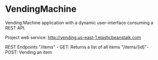 # VendingMachine
Vending Machine application with a dynamic user-interface consuming a REST API.

Project web service: http://vending.us-east-1.elasticbeanstalk.com

REST Endpoints
"/items" - GET: Returns a list of all items
"/items/{id}"- POST: Vending an item
